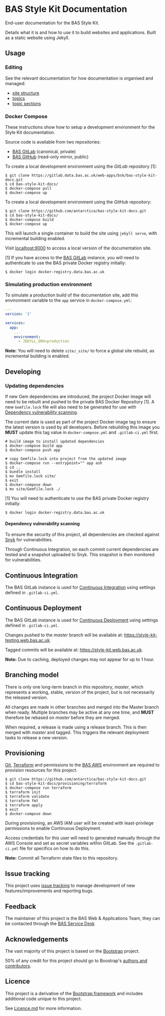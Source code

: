 # BAS Style Kit Documentation

End-user documentation for the BAS Style Kit.

Details what it is and how to use it to build websites and applications. Built as a static website using Jekyll.

## Usage

### Editing

See the relevant documentation for how documentation is organised and managed:

* [site structure](docs/editing/site-structure.md)
* [topics](docs/editing/topics.md)
* [topic sections](docs/editing/topic-sections.md)

### Docker Compose

These instructions show how to setup a development environment for the Style Kit documentation.

Source code is available from two repositories:

* [BAS GitLab](https://gitlab.data.bas.ac.uk/web-apps/bsk/bas-style-kit-docs) (canonical, private)
* [BAS GitHub](https://github.com/antarctica/bas-style-kit-docs) (read-only mirror, public)

To create a local development environment using the *GitLab* repository [1]:

```
$ git clone https://gitlab.data.bas.ac.uk/web-apps/bsk/bas-style-kit-docs.git
$ cd bas-style-kit-docs/
$ docker-compose pull
$ docker-compose up
```

To create a local development environment using the *GitHub* repository:

```
$ git clone https://github.com/antarctica/bas-style-kit-docs.git
$ cd bas-style-kit-docs/
$ docker-compose build
$ docker-compose up
```

This will launch a single container to build the site using `jekyll serve`, with incremental building enabled.

Visit [localhost:9000](http://localhost:9000) to access a local version of the documentation site.

[1] If you have access to the [BAS GitLab](https://gitlab.data.bas.ac.uk) instance, you will need to authenticate to use
the BAS private Docker registry initially:

```
$ docker login docker-registry.data.bas.ac.uk
```

### Simulating production environment

To simulate a production build of the documentation site, add this environment variable to the `app` service in
`docker-compose.yml`:

```yaml
---
version: '2'

services:
  app:
    ...
    environment:
      - JEKYLL_ENV=production
```

**Note:** You will need to delete `site/_site/` to force a global site rebuild, as incremental building is enabled.

## Developing

### Updating dependencies

If new Gem dependencies are introduced, the project Docker image will need to be rebuilt and pushed to the private BAS
Docker Repository [1]. A new `Gemfile.lock` file will also need to be generated for use with
[Dependency vulnerability scanning](#dependency-vulnerability-scanning).

The current date is used as part of the project Docker image tag to ensure the latest version is used by all developers.
Before rebuilding this image you **MUST** update this tag value in `docker-compose.yml` and `.gitlab-ci.yml` first.

```shell
# build image to install updated dependencies
$ docker-compose build app
$ docker-compose push app

# copy Gemfile.lock into project from the updated image
$ docker-compose run --entrypoint="" app ash
$ cd ..
$ bundle install
$ mv Gemfile.lock site/
$ exit
$ docker-compose down
$ mv site/Gemfile.lock ./
```

[1] You will need to authenticate to use the BAS private Docker registry initially:

```
$ docker login docker-registry.data.bas.ac.uk
```

#### Dependency vulnerability scanning

To ensure the security of this project, all dependencies are checked against
[Snyk](https://app.snyk.io/org/antarctica/project/15165351-5166-4aa2-870c-539f27cb3f08) for vulnerabilities.

Through Continuous Integration, on each commit current dependencies are tested and a snapshot uploaded to Snyk. This snapshot is then monitored for vulnerabilities.

## Continuous Integration

The BAS GitLab instance is used for
[Continuous Integration](https://gitlab.data.bas.ac.uk/web-apps/bsk/bas-style-kit-docs/pipelines) using settings defined
in `.gitlab-ci.yml`.

## Continuous Deployment

The BAS GitLab instance is used for
[Continuous Deployment](https://gitlab.data.bas.ac.uk/web-apps/bsk/bas-style-kit-docs/builds) using settings defined in
`.gitlab-ci.yml`.

Changes pushed to the *master* branch will be available at: https://style-kit-testing.web.bas.ac.uk.

Tagged commits will be available at: https://style-kit.web.bas.ac.uk.

**Note:** Due to caching, deployed changes may not appear for up to 1 hour.

## Branching model

There is only one long-term branch in this repository, *master*, which represents a working, stable, version of the
project, but is not necessarily the released version.

All changes are made in other branches and merged into the Master branch when ready. Multiple branches may be active at
any one time, and **MUST** therefore be rebased on *master* before they are merged.

When required, a release is made using a release branch. This is then merged with *master* and tagged.
This triggers the relevant deployment tasks to release a new version.

## Provisioning

[Git](https://git-scm.com), [Terraform](https://terrafrom.io) and permissions to the
[BAS AWS](https://gitlab.data.bas.ac.uk/WSF/bas-aws) environment are required to provision resources for this project.

```
$ git clone https://github.com/antarctica/bas-style-kit-docs.git
$ cd bas-style-kit-docs/provisioning/terraform
$ docker-compose run terraform
$ terraform init
$ terraform validate
$ terraform fmt
$ terraform apply
$ exit
$ docker-compose down
```

During provisioning, an AWS IAM user will be created with least-privilege permissions to enable Continuous Deployment.

Access credentials for this user will need to generated manually through the AWS Console and set as secret variables
within GitLab. See the `.gitlab-ci.yml` file for specifics on how to do this.

**Note:** Commit all Terraform state files to this repository.

## Issue tracking

This project uses [issue tracking](https://trello.com/b/0Mhzizpk/bas-style-kit) to manage development of new
features/improvements and reporting bugs.

## Feedback

The maintainer of this project is the BAS Web & Applications Team, they can be contacted through the
[BAS Service Desk](mailto:servicedesk@bas.ac.uk)

## Acknowledgements

The vast majority of this project is based on the [Bootstrap](http://getbootstrap.com) project.

50% of any credit for this project should go to Boostrap's [authors and contributors](http://getbootstrap.com/about/).

## Licence

This project is a derivative of the [Bootstrap framework](http://getbootstrap.com) and includes additional code unique
to this project.

See [Licence.md](/license.md) for more information.
